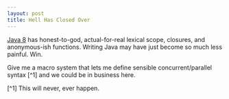 ```yaml
---
layout: post
title: Hell Has Closed Over
---
```


[Java 8](http://www.oracle.com/technetwork/java/javase/overview/java8-2100321.html) has honest-to-god, actual-for-real
lexical scope, closures, and anonymous-ish functions.  Writing Java may have just become so much less painful.  Win.

Give me a macro system that lets me define sensible concurrent/parallel syntax [^1] and we could be in business here.

[^1] This will never, ever happen.